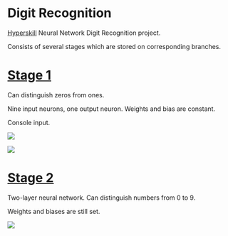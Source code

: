 # Digit Recognition

[Hyperskill](hyperskill.org) Neural Network Digit Recognition project.

Consists of several stages which are stored on corresponding branches.

# <u>[Stage 1](https://hyperskill.org/projects/4/stages/15/implement)</u>

Can distinguish zeros from ones.

Nine input neurons, one output neuron. Weights and bias are constant.

Console input.

![](https://ucarecdn.com/f9ebdf3d-ab90-4bcf-b07d-c563eeac288d/)

![](https://ucarecdn.com/2e456d56-9c52-45c1-9cb1-322fb53a6131/)

# <u>[Stage 2](https://hyperskill.org/projects/4/stages/16/implement)</u>

Two-layer neural network. Can distinguish numbers from 0 to 9.

Weights and biases are still set.

![](https://ucarecdn.com/38618c71-71bc-4b6e-a6a1-280233b03733/)

